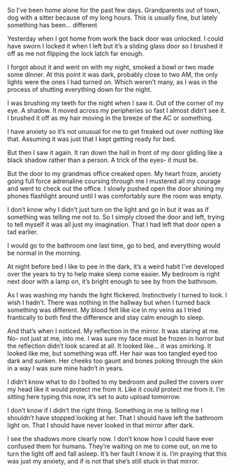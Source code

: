 So I’ve been home alone for the past few days. Grandparents out of town, dog with a sitter because of my long hours. This is usually fine, but lately something has been… different 

Yesterday when I got home from work the back door was unlocked. I could have sworn I locked it when I left but it’s a sliding glass door so I brushed it off as me not flipping the lock latch far enough. 

I forgot about it and went on with my night, smoked a bowl or two made some dinner. At this point it was dark, probably close to two AM, the only lights were the ones I had turned on. Which weren’t many, as I was in the process of shutting everything down for the night.

I was brushing my teeth for the night when I saw it. Out of the corner of my eye. A shadow. It moved across my peripheries so fast I almost didn’t see it. I brushed it off as my hair moving in the breeze of the AC or something. 

I have anxiety so it’s not unusual for me to get freaked out over nothing like that. Assuming it was just that I kept getting ready for bed. 

But then I saw it again. It ran down the hall in front of my door gliding like a black shadow rather than a person. A trick of the eyes- it must be. 

But the door to my grandmas office creaked open. My heart froze, anxiety going full force adrenaline coursing through me I mustered all my courage and went to check out the office. I slowly pushed open the door shining my phones flashlight around until I was comfortably sure the room was empty. 

I don’t know why I didn’t just turn on the light and go in but it was as if something was telling me not to. So I simply closed the door and left, trying to tell myself it was all just my imagination. That I had left that door open a tad earlier.

I would go to the bathroom one last time, go to bed, and everything would be normal in the morning.  

At night before bed I like to pee in the dark, it’s a weird habit I’ve developed over the years to try to help make sleep come easier. My bedroom is right next door with a lamp on, it’s bright enough to see by from the bathroom. 

As I was washing my hands the light flickered. Instinctively I turned to look. I wish I hadn’t. There was nothing in the hallway but when I turned back something was different. My blood felt like ice in my veins as I tried frantically to both find the difference and stay calm enough to sleep. 

And that’s when I noticed. My reflection in the mirror. It was staring at me. No- not just at me, into me. I was sure my face must be frozen in horror but the reflection didn’t look scared at all. It looked like… it was smirking. It looked like me, but something was off. Her hair was too tangled eyed too dark and sunken. Her cheeks too gaunt and bones poking through the skin in a way I was sure mine hadn’t in years.

I didn’t know what to do I bolted to my bedroom and pulled the covers over my head like it would protect me from it. Like it *could* protect me from it. I’m sitting here typing this now, it’s set to auto upload tomorrow. 

I don’t know if I didn’t the right thing. Something in me is telling me I shouldn’t have stopped looking at her. That I should have left the bathroom light on. That I should have never looked in that mirror after dark. 

I see the shadows more clearly now. I don’t know how I could have ever confused them for humans. They’re waiting on me to come out, on me to turn the light off and fall asleep. It’s her fault I know it is. I’m praying that this was just my anxiety, and if is not that she’s still stuck in that mirror.